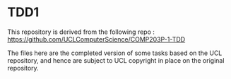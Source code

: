 # TDD1

This repository is derived from the following repo : https://github.com/UCLComputerScience/COMP203P-1-TDD

The files here are the completed version of some tasks based on the UCL repository, and hence are subject to UCL copyright in place on the original repository.
